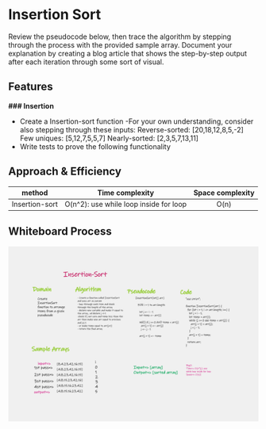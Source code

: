# Insertion Sort

Review the pseudocode below, then trace the algorithm by stepping through the process with the provided sample array. Document your explanation by creating a blog article that shows the step-by-step output after each iteration through some sort of visual.

## Features

**### Insertion**

- Create a Insertion-sort function
-For your own understanding, consider also stepping through these inputs:
    Reverse-sorted: [20,18,12,8,5,-2]
    Few uniques: [5,12,7,5,5,7]
    Nearly-sorted: [2,3,5,7,13,11]
- Write tests to prove the following functionality

    
## Approach & Efficiency

| method|Time complexity |Space complexity | 
| :---: | :---: | :---: |
|Insertion-sort|O(n^2): use while loop inside for loop| O(n)|


## Whiteboard Process
![uml](./Whiteboard%20(10).png)





